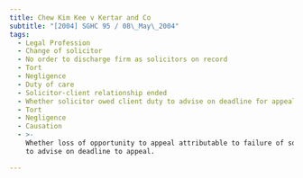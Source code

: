 ```yaml
---
title: Chew Kim Kee v Kertar and Co
subtitle: "[2004] SGHC 95 / 08\_May\_2004"
tags:
  - Legal Profession
  - Change of solicitor
  - No order to discharge firm as solicitors on record
  - Tort
  - Negligence
  - Duty of care
  - Solicitor-client relationship ended
  - Whether solicitor owed client duty to advise on deadline for appeal.
  - Tort
  - Negligence
  - Causation
  - >-
    Whether loss of opportunity to appeal attributable to failure of solicitor
    to advise on deadline to appeal.

---
```


